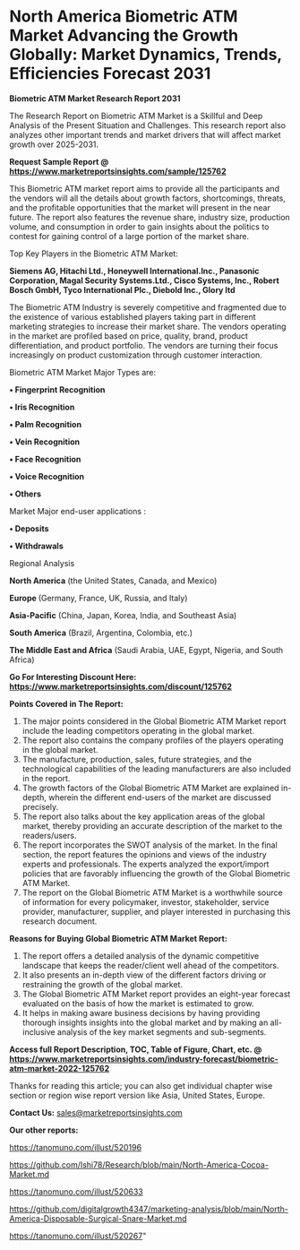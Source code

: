# North America Biometric ATM Market Advancing the Growth Globally: Market Dynamics, Trends, Efficiencies Forecast 2031

<strong>Biometric ATM Market Research Report 2031</strong>

The Research Report on Biometric ATM Market is a Skillful and Deep Analysis of the Present Situation and Challenges. This research report also analyzes other important trends and market drivers that will affect market growth over 2025-2031.

<strong>Request Sample Report @ <a href=https://www.marketreportsinsights.com/sample/125762>https://www.marketreportsinsights.com/sample/125762</a></strong>

This Biometric ATM market report aims to provide all the participants and the vendors will all the details about growth factors, shortcomings, threats, and the profitable opportunities that the market will present in the near future. The report also features the revenue share, industry size, production volume, and consumption in order to gain insights about the politics to contest for gaining control of a large portion of the market share.

Top Key Players in the Biometric ATM Market:

<strong>Siemens AG, Hitachi Ltd., Honeywell International.Inc., Panasonic Corporation, Magal Security Systems.Ltd., Cisco Systems, Inc., Robert Bosch GmbH, Tyco International Plc., Diebold Inc., Glory ltd</strong>

The Biometric ATM Industry is severely competitive and fragmented due to the existence of various established players taking part in different marketing strategies to increase their market share. The vendors operating in the market are profiled based on price, quality, brand, product differentiation, and product portfolio. The vendors are turning their focus increasingly on product customization through customer interaction.

Biometric ATM Market Major Types are:

<strong>• Fingerprint Recognition

• Iris Recognition

• Palm Recognition

• Vein Recognition

• Face Recognition

• Voice Recognition

• Others</strong>

Market Major end-user applications :

<strong>• Deposits

• Withdrawals</strong>

Regional Analysis

</u><strong><b>North America</b></strong> (the United States, Canada, and Mexico)

<strong><b>Europe </b></strong>(Germany, France, UK, Russia, and Italy)

<strong><b>Asia-Pacific</b></strong> (China, Japan, Korea, India, and Southeast Asia)

<strong><b>South America</b></strong> (Brazil, Argentina, Colombia, etc.)

<strong><b>The Middle East and Africa</b></strong> (Saudi Arabia, UAE, Egypt, Nigeria, and South Africa)

<strong>Go For Interesting Discount Here: <a href=https://www.marketreportsinsights.com/discount/125762>https://www.marketreportsinsights.com/discount/125762</a></strong>

<strong>Points Covered in The Report:</strong>
<ol>
  <li>The major points considered in the Global Biometric ATM Market report include the leading competitors operating in the global market.</li>
  <li>The report also contains the company profiles of the players operating in the global market.</li>
  <li>The manufacture, production, sales, future strategies, and the technological capabilities of the leading manufacturers are also included in the report.</li>
  <li>The growth factors of the Global Biometric ATM Market are explained in-depth, wherein the different end-users of the market are discussed precisely.</li>
  <li>The report also talks about the key application areas of the global market, thereby providing an accurate description of the market to the readers/users.</li>
  <li>The report incorporates the SWOT analysis of the market. In the final section, the report features the opinions and views of the industry experts and professionals. The experts analyzed the export/import policies that are favorably influencing the growth of the Global Biometric ATM Market.</li>
  <li>The report on the Global Biometric ATM Market is a worthwhile source of information for every policymaker, investor, stakeholder, service provider, manufacturer, supplier, and player interested in purchasing this research document.</li>
</ol>
<strong>Reasons for Buying Global Biometric ATM Market Report:</strong>

<ol>
  <li>The report offers a detailed analysis of the dynamic competitive landscape that keeps the reader/client well ahead of the competitors.</li>
  <li>It also presents an in-depth view of the different factors driving or restraining the growth of the global market.</li>
  <li>The Global Biometric ATM Market report provides an eight-year forecast evaluated on the basis of how the market is estimated to grow.</li>
  <li>It helps in making aware business decisions by having providing thorough insights insights into the global market and by making an all-inclusive analysis of the key market segments and sub-segments.</li>
</ol>
<strong>Access full Report Description, TOC, Table of Figure, Chart, etc. @ <a href=https://www.marketreportsinsights.com/industry-forecast/biometric-atm-market-2022-125762>https://www.marketreportsinsights.com/industry-forecast/biometric-atm-market-2022-125762</a></strong>


Thanks for reading this article; you can also get individual chapter wise section or region wise report version like Asia, United States, Europe.

<strong>Contact Us:</strong>
sales@marketreportsinsights.com

<strong>Our other reports:</strong>

<a href=https://tanomuno.com/illust/520196>https://tanomuno.com/illust/520196</a>

<a href=https://github.com/Ishi78/Research/blob/main/North-America-Cocoa-Market.md>https://github.com/Ishi78/Research/blob/main/North-America-Cocoa-Market.md</a>

<a href=https://tanomuno.com/illust/520633>https://tanomuno.com/illust/520633</a>

<a href=https://github.com/digitalgrowth4347/marketing-analysis/blob/main/North-America-Disposable-Surgical-Snare-Market.md>https://github.com/digitalgrowth4347/marketing-analysis/blob/main/North-America-Disposable-Surgical-Snare-Market.md</a>

<a href=https://tanomuno.com/illust/520267>https://tanomuno.com/illust/520267</a>"
